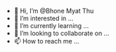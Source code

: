 - 👋 Hi, I’m @Bhone Myat Thu
- 👀 I’m interested in ...
- 🌱 I’m currently learning ...
- 💞️ I’m looking to collaborate on ...
- 📫 How to reach me ...

<!---
Bhone-Myat-Thu/Bhone-Myat-Thu is a ✨ special ✨ repository because its `README.md` (this file) appears on your GitHub profile.
You can click the Preview link to take a look at your changes.
--->
